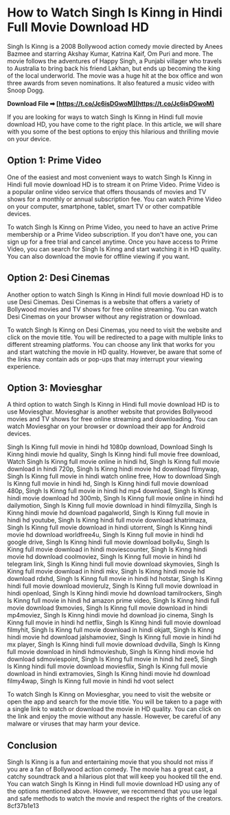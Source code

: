 
 
# How to Watch Singh Is Kinng in Hindi Full Movie Download HD
 
Singh Is Kinng is a 2008 Bollywood action comedy movie directed by Anees Bazmee and starring Akshay Kumar, Katrina Kaif, Om Puri and more. The movie follows the adventures of Happy Singh, a Punjabi villager who travels to Australia to bring back his friend Lakhan, but ends up becoming the king of the local underworld. The movie was a huge hit at the box office and won three awards from seven nominations. It also featured a music video with Snoop Dogg.
 
**Download File ➡ [https://t.co/Jc6isDGwoM](https://t.co/Jc6isDGwoM)**


 
If you are looking for ways to watch Singh Is Kinng in Hindi full movie download HD, you have come to the right place. In this article, we will share with you some of the best options to enjoy this hilarious and thrilling movie on your device.
 
## Option 1: Prime Video
 
One of the easiest and most convenient ways to watch Singh Is Kinng in Hindi full movie download HD is to stream it on Prime Video. Prime Video is a popular online video service that offers thousands of movies and TV shows for a monthly or annual subscription fee. You can watch Prime Video on your computer, smartphone, tablet, smart TV or other compatible devices.
 
To watch Singh Is Kinng on Prime Video, you need to have an active Prime membership or a Prime Video subscription. If you don't have one, you can sign up for a free trial and cancel anytime. Once you have access to Prime Video, you can search for Singh Is Kinng and start watching it in HD quality. You can also download the movie for offline viewing if you want.
 
## Option 2: Desi Cinemas
 
Another option to watch Singh Is Kinng in Hindi full movie download HD is to use Desi Cinemas. Desi Cinemas is a website that offers a variety of Bollywood movies and TV shows for free online streaming. You can watch Desi Cinemas on your browser without any registration or download.
 
To watch Singh Is Kinng on Desi Cinemas, you need to visit the website and click on the movie title. You will be redirected to a page with multiple links to different streaming platforms. You can choose any link that works for you and start watching the movie in HD quality. However, be aware that some of the links may contain ads or pop-ups that may interrupt your viewing experience.
 
## Option 3: Moviesghar
 
A third option to watch Singh Is Kinng in Hindi full movie download HD is to use Moviesghar. Moviesghar is another website that provides Bollywood movies and TV shows for free online streaming and downloading. You can watch Moviesghar on your browser or download their app for Android devices.
 
Singh Is Kinng full movie in hindi hd 1080p download,  Download Singh Is Kinng hindi movie hd quality,  Singh Is Kinng hindi full movie free download,  Watch Singh Is Kinng full movie online in hindi hd,  Singh Is Kinng full movie download in hindi 720p,  Singh Is Kinng hindi movie hd download filmywap,  Singh Is Kinng full movie in hindi watch online free,  How to download Singh Is Kinng full movie in hindi hd,  Singh Is Kinng hindi full movie download 480p,  Singh Is Kinng full movie in hindi hd mp4 download,  Singh Is Kinng hindi movie download hd 300mb,  Singh Is Kinng full movie online in hindi hd dailymotion,  Singh Is Kinng full movie download in hindi filmyzilla,  Singh Is Kinng hindi movie hd download pagalworld,  Singh Is Kinng full movie in hindi hd youtube,  Singh Is Kinng hindi full movie download khatrimaza,  Singh Is Kinng full movie download in hindi utorrent,  Singh Is Kinng hindi movie hd download worldfree4u,  Singh Is Kinng full movie in hindi hd google drive,  Singh Is Kinng hindi full movie download bolly4u,  Singh Is Kinng full movie download in hindi moviescounter,  Singh Is Kinng hindi movie hd download coolmoviez,  Singh Is Kinng full movie in hindi hd telegram link,  Singh Is Kinng hindi full movie download skymovies,  Singh Is Kinng full movie download in hindi mkv,  Singh Is Kinng hindi movie hd download rdxhd,  Singh Is Kinng full movie in hindi hd hotstar,  Singh Is Kinng hindi full movie download movierulz,  Singh Is Kinng full movie download in hindi openload,  Singh Is Kinng hindi movie hd download tamilrockers,  Singh Is Kinng full movie in hindi hd amazon prime video,  Singh Is Kinng hindi full movie download 9xmovies,  Singh Is Kinng full movie download in hindi mp4moviez,  Singh Is Kinng hindi movie hd download jio cinema,  Singh Is Kinng full movie in hindi hd netflix,  Singh Is Kinng hindi full movie download filmyhit,  Singh Is Kinng full movie download in hindi okjatt,  Singh Is Kinng hindi movie hd download jalshamoviez,  Singh Is Kinng full movie in hindi hd mx player,  Singh Is Kinng hindi full movie download dvdvilla,  Singh Is Kinng full movie download in hindi hdmovieshub,  Singh Is Kinng hindi movie hd download sdmoviespoint,  Singh Is Kinng full movie in hindi hd zee5,  Singh Is Kinng hindi full movie download moviesflix,  Singh Is Kinng full movie download in hindi extramovies,  Singh Is Kinng hindi movie hd download filmy4wap,  Singh Is Kinng full movie in hindi hd voot select
 
To watch Singh Is Kinng on Moviesghar, you need to visit the website or open the app and search for the movie title. You will be taken to a page with a single link to watch or download the movie in HD quality. You can click on the link and enjoy the movie without any hassle. However, be careful of any malware or viruses that may harm your device.
 
## Conclusion
 
Singh Is Kinng is a fun and entertaining movie that you should not miss if you are a fan of Bollywood action comedy. The movie has a great cast, a catchy soundtrack and a hilarious plot that will keep you hooked till the end. You can watch Singh Is Kinng in Hindi full movie download HD using any of the options mentioned above. However, we recommend that you use legal and safe methods to watch the movie and respect the rights of the creators.
 8cf37b1e13
 
